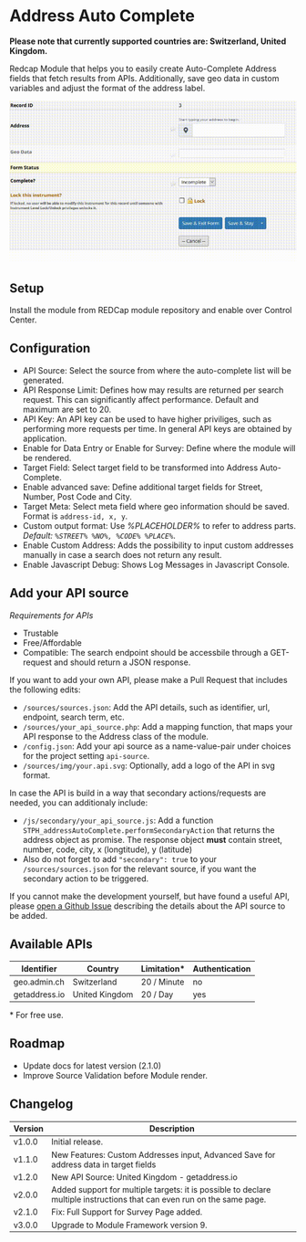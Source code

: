 # Address Auto Complete
**Please note that currently supported countries are: Switzerland, United Kingdom.**

Redcap Module that helps you to easily create Auto-Complete Address fields that fetch results from APIs. Additionally, save geo data in custom variables and adjust the format of the address label.

![Demo](address_auto_complete_demo.gif)

## Setup

Install the module from REDCap module repository and enable over Control Center.

## Configuration

- API Source: Select the source from where the auto-complete list will be generated.
- API Response Limit: Defines how may results are returned per search request. This can significantly affect performance. Default and maximum are set to 20.
- API Key: An API key can be used to have higher priviliges, such as performing more requests per time. In general API keys are obtained by application.
- Enable for Data Entry or Enable for Survey: Define where the module will be rendered.
- Target Field: Select target field to be transformed into Address Auto-Complete.
- Enable advanced save: Define additional target fields for Street, Number, Post Code and City.
- Target Meta: Select meta field where geo information should be saved. Format is <code>address-id, x, y</code>.
- Custom output format: Use <i>%PLACEHOLDER%</i> to refer to address parts. <i>Default: <code>%STREET% %NO%, %CODE% %PLACE%</code></i>.
- Enable Custom Address: Adds the possibility to input custom addresses manually in case a search does not return any result.
- Enable Javascript Debug: Shows Log Messages in Javascript Console.

## Add your API source

*Requirements for APIs*

- Trustable
- Free/Affordable
- Compatible: The search endpoint should be accessbile through a GET-request and should return a JSON response.

If you want to add your own API, please make a Pull Request that includes the following edits:

- `/sources/sources.json`: Add the API details, such as identifier, url, endpoint, search term, etc.
- `/sources/your_api_source.php`: Add a mapping function, that maps your API response to the Address class of the module.
- `/config.json`: Add your api source as a name-value-pair under choices for the project setting `api-source`.
- `/sources/img/your.api.svg`: Optionally, add a logo of the API in svg format. 

In case the API is build in a way that secondary actions/requests are needed, you can additionaly include:
- `/js/secondary/your_api_source.js`: Add a function `STPH_addressAutoComplete.performSecondaryAction` that returns the address object as promise. The response object **must** contain  street, number, code, city, x (longtitude), y (latitude)
- Also do not forget to add `"secondary": true` to your `/sources/sources.json` for the relevant source, if you want the secondary action to be triggered.


If you cannot make the development yourself, but have found a useful API, please [open a Github Issue](https://github.com/tertek/redcap-address-auto-complete/issues) describing the details about the API source to be added.

## Available APIs

Identifier     | Country              | Limitation*    | Authentication |
-------------- | -------------------- | -------------- | -------------- |
geo.admin.ch   | Switzerland          | 20 / Minute    | no             |
getaddress.io  | United Kingdom       | 20 / Day       | yes            |

\* For free use.

## Roadmap

- Update docs for latest version (2.1.0)
- Improve Source Validation before Module render.

## Changelog

Version | Description
------- | --------------------
v1.0.0  | Initial release.
v1.1.0  | New Features: Custom Addresses input, Advanced Save for address data in target fields
v1.2.0  | New API Source: United Kingdom - getaddress.io
v2.0.0  | Added support for multiple targets: it is possible to declare multiple instructions that can even run on the same page.
v2.1.0  | Fix: Full Support for Survey Page added.
v3.0.0  | Upgrade to Module Framework version 9.